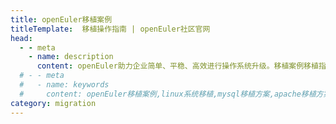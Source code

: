 ```yaml
---
title: openEuler移植案例
titleTemplate:  移植操作指南 | openEuler社区官网
head:
  - - meta
    - name: description
      content: openEuler助力企业简单、平稳、高效进行操作系统升级。移植案例移植指南专区涵盖MySQL移植案例、Apache移植指南、Nginx移植指南、Dubbo移植指南。想要了解更多系统迁移案例及移植指南相关信息，欢迎访问openEuler官网。
  # - - meta
  #   - name: keywords
  #     content: openEuler移植案例,linux系统移植,mysql移植方案,apache移植方案,nginx移植方案,mysql数据迁移工具
category: migration
---
```


<script setup>
  import TheMigrationCase from "@/views/migration/TheMigrationCase.vue"
</script>

<TheMigrationCase />
